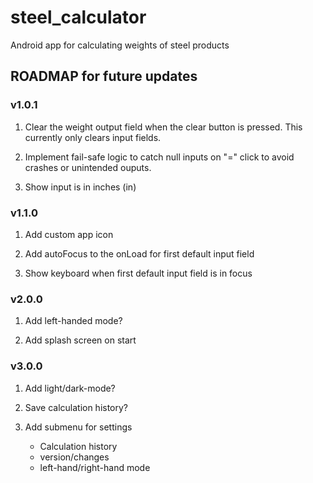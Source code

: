 # steel_calculator
Android app for calculating weights of steel products 


## ROADMAP for future updates ###


### v1.0.1 ###

1. Clear the weight output field when the clear button is pressed. This currently only clears input fields.

2. Implement fail-safe logic to catch null inputs on "=" click to avoid crashes or unintended ouputs.

3. Show input is in inches (in)


### v1.1.0 ###

1. Add custom app icon

2. Add autoFocus to the onLoad for first default input field

3. Show keyboard when first default input field is in focus


### v2.0.0 ###

1. Add left-handed mode?

2. Add splash screen on start


### v3.0.0 ###

1. Add light/dark-mode?

2. Save calculation history?

3. Add submenu for settings
   - Calculation history
   - version/changes
   - left-hand/right-hand mode

